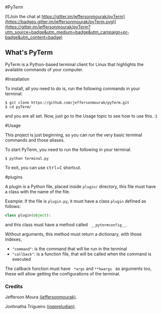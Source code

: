 #PyTerm

[![Join the chat at https://gitter.im/jeffersonmourak/pyTerm](https://badges.gitter.im/jeffersonmourak/pyTerm.svg)](https://gitter.im/jeffersonmourak/pyTerm?utm_source=badge&utm_medium=badge&utm_campaign=pr-badge&utm_content=badge)

## What's PyTerm ##

PyTerm is a Python-based terminal client for Linux that highlights the available commands of your computer.

#Installation

To install, all you need to do is, run the following commands in your terminal:

```Shell
$ git clone https://github.com/jeffersonmourak/pyTerm.git
$ cd pyTerm/
```

and you are all set. Now, just go to the Usage topic to see how to use this. :)

#Usage

This project is just beginning, so you can run the very basic terminal commands and those aliases.

To start PyTerm, you need to run the following in your terminal.

```Shell
$ python terminal.py
```

To exit, you can use <kbd>ctrl</kbd>+<kbd>C</kbd> shortcut.

#plugins

A plugin is a Python file, placed inside `plugin/` directory, this file must have a class with the name of the file.

Example: If the file is `plugin.py`, it must have a class `plugin` defined as follows:

```Python
class plugin(object):
```

and this class must have a method called ` __pytermconfig__`.

Without arguments, this method must return a dictionary, with those indexes, 

* `"command"`: is the command that will be run in the terminal
* `"callback"`: is a function file, that will be called when the command is executed

The callback function must have ` *args` and `**kwargs ` as arguments too, these will allow getting the configurations of the terminal.

### Credits

Jefferson Moura [(jeffersonmourak)](https://github.com/jeffersonmourak).

Jonhnatha Trigueiro [(joepreludian)](https://github.com/joepreludian).
